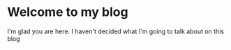# Welcome to my blog

I'm glad you are here. I haven't decided what I'm going to talk about on this blog
